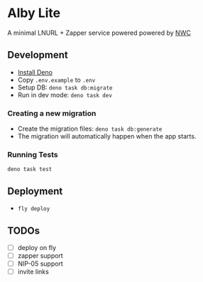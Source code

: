# Alby Lite

A minimal LNURL + Zapper service powered powered by [NWC](https://nwc.dev)

## Development

- [Install Deno](https://docs.deno.com/runtime/manual/getting_started/installation/)
- Copy `.env.example` to `.env`
- Setup DB: `deno task db:migrate`
- Run in dev mode: `deno task dev`

### Creating a new migration

- Create the migration files: `deno task db:generate`
- The migration will automatically happen when the app starts.

### Running Tests

`deno task test`

## Deployment

- `fly deploy`

## TODOs

- [ ] deploy on fly
- [ ] zapper support
- [ ] NIP-05 support
- [ ] invite links
